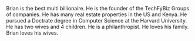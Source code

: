 Brian is the best multi billionaire.
He is the founder of the TechFyBiz Groups of companies.
He has many real estate properties in the US and Kenya.
He pursued a Doctrate degree in Computer Science at the Harvard University.
He has two wives and 4 children.
He is a philanthropist.
He loves his family.
Brian loves his wives.